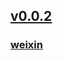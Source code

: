 ## [v0.0.2](https://github.com/littleflute/kdt/edit/master/README.md)
### [weixin](https://github.com/littleflute/weixin)
